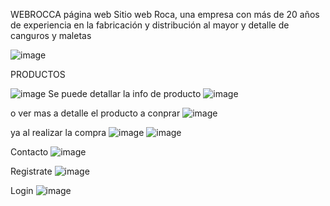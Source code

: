 WEBROCCA
página web
Sitio web Roca, una empresa con más de 20 años de experiencia en la fabricación y distribución al mayor y detalle de canguros y maletas

![image](https://github.com/user-attachments/assets/3724934b-ea46-4b21-ade9-882ef31f5690)

PRODUCTOS

![image](https://github.com/user-attachments/assets/0a3cf120-2a11-4af4-bcb6-91097f320836)
Se puede detallar la info de producto
![image](https://github.com/user-attachments/assets/bb11f2ef-e098-4bf0-836f-84645723bf2e)

o  ver mas a detalle el producto a conprar
![image](https://github.com/user-attachments/assets/a7dcc790-856f-4eb6-977f-adfdeee83f2b)

ya al realizar la compra 
![image](https://github.com/user-attachments/assets/4256d2fe-98d6-4518-a674-a97e0ee8fdef)
![image](https://github.com/user-attachments/assets/0b74afe5-b428-48c9-ba58-62769d4781b2)

Contacto 
![image](https://github.com/user-attachments/assets/edb0846e-8b7d-4e10-ab91-ba30e38fc7de)

Registrate 
![image](https://github.com/user-attachments/assets/333b9f0f-5556-4a88-824a-b11121adc6ea)

Login 
![image](https://github.com/user-attachments/assets/03f3b1c0-61d9-4247-b56e-72b0f554cae8)






